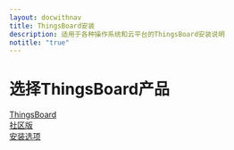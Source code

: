 ```yaml
---
layout: docwithnav
title: ThingsBoard安装
description: 适用于各种操作系统和云平台的ThingsBoard安装说明
notitle: "true"
---
```


<div class="installation">
    <div class="install-header">
       <div class="install-hero">
          <div class="container">
            <div class="install-hero-content">
                <h1>选择ThingsBoard产品</h1>
            </div>
            <div class="cards">
                <a href="/docs/user-guide/install/installation-options/" class="card thingsboard-ce">
                    <div class="card-title">
                        <span class="title-text">ThingsBoard<br/>社区版</span>
                    </div>
                    <div class="card-img product community-edition-bg"></div>
                    <div class="card-description">
安装选项
                    </div>
                </a>
                <!-- <a href="/docs/user-guide/install/pe/installation-options/" class="card thingsboard-pe">
                    <div class="card-title">
                        <span class="title-text">ThingsBoard<br/>专业版</span>
                    </div>
                    <div class="card-img product professional-edition-bg"></div>
                    <div class="card-description">  
安装选项
                    </div>
                </a> -->
            </div>
          </div>
       </div>
    </div>
</div>

